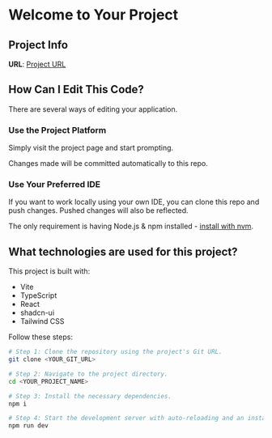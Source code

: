# Welcome to Your Project

## Project Info

**URL**: [Project URL](https://lovable.dev/projects/72103870-e997-4a71-a3da-4d6c8431d033)

## How Can I Edit This Code?

There are several ways of editing your application.

### Use the Project Platform

Simply visit the project page and start prompting.

Changes made will be committed automatically to this repo.

### Use Your Preferred IDE

If you want to work locally using your own IDE, you can clone this repo and push changes. Pushed changes will also be reflected.

The only requirement is having Node.js & npm installed - [install with nvm](https://github.com/nvm-sh/nvm#installing-and-updating).

## What technologies are used for this project?

This project is built with:

- Vite
- TypeScript
- React
- shadcn-ui
- Tailwind CSS

Follow these steps:

```sh
# Step 1: Clone the repository using the project's Git URL.
git clone <YOUR_GIT_URL>

# Step 2: Navigate to the project directory.
cd <YOUR_PROJECT_NAME>

# Step 3: Install the necessary dependencies.
npm i

# Step 4: Start the development server with auto-reloading and an instant preview.
npm run dev
```
